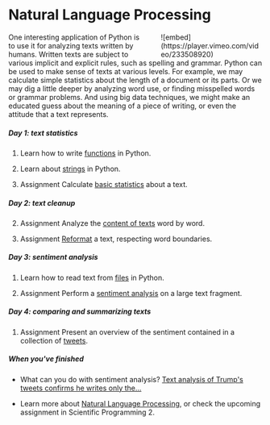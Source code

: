 # Natural Language Processing

<div style="width: 40%; float:right; margin-left: 2em;">
![embed](https://player.vimeo.com/video/233508920)
</div>

One interesting application of Python is to use it for analyzing texts written by humans. Written texts are subject to various implicit and explicit rules, such as spelling and grammar. Python can be used to make sense of texts at various levels. For example, we may calculate simple statistics about the length of a document or its parts. Or we may dig a little deeper by analyzing word use, or finding misspelled words or grammar problems. And using big data techniques, we might make an educated guess about the meaning of a piece of writing, or even the attitude that a text represents.

##### Day 1: text statistics

1. Learn how to write [functions](/python/functions) in Python.

2. Learn about [strings](/language/strings) in Python.

3. <span class="badge badge-primary">Assignment</span> Calculate [basic statistics](/language/statistics) about a text.

##### Day 2: text cleanup

2. <span class="badge badge-primary">Assignment</span> Analyze the [content of texts](/language/words) word by word.

3. <span class="badge badge-primary">Assignment</span> [Reformat](/language/reformatting) a text, respecting word boundaries.

##### Day 3: sentiment analysis

1. Learn how to read text from [files](/language/files) in Python.

2. <span class="badge badge-primary">Assignment</span> Perform a [sentiment analysis](/language/sentiment) on a large text fragment.

##### Day 4: comparing and summarizing texts

1. <span class="badge badge-primary">Assignment</span> Present an overview of the sentiment contained in a collection of [tweets](/language/tweets).

##### When you've finished

- What can you do with sentiment analysis? [Text analysis of Trump's tweets confirms he writes only the...](http://varianceexplained.org/r/trump-tweets/)

- Learn more about [Natural Language Processing](http://www.ling.helsinki.fi/kit/2008s/clt231/nltk-0.9.5/doc/en/book.html), or check the upcoming assignment in Scientific Programming 2.
